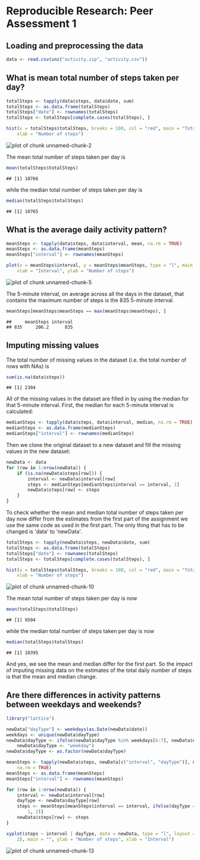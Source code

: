 # Reproducible Research: Peer Assessment 1


## Loading and preprocessing the data

```r
data <- read.csv(unz("activity.zip", "activity.csv"))
```



## What is mean total number of steps taken per day?

```r
totalSteps <- tapply(data$steps, data$date, sum)
totalSteps <- as.data.frame(totalSteps)
totalSteps["date"] <- rownames(totalSteps)
totalSteps <- totalSteps[complete.cases(totalSteps), ]

hist(x = totalSteps$totalSteps, breaks = 100, col = "red", main = "Total Number of Steps Taken Each Day", 
    xlab = "Number of steps")
```

![plot of chunk unnamed-chunk-2](figure/unnamed-chunk-2.png) 


The mean total number of steps taken per day is

```r
mean(totalSteps$totalSteps)
```

```
## [1] 10766
```


while the median total number of steps taken per day is

```r
median(totalSteps$totalSteps)
```

```
## [1] 10765
```


## What is the average daily activity pattern?

```r
meanSteps <- tapply(data$steps, data$interval, mean, na.rm = TRUE)
meanSteps <- as.data.frame(meanSteps)
meanSteps["interval"] <- rownames(meanSteps)

plot(x = meanSteps$interval, y = meanSteps$meanSteps, type = "l", main = "Average Number of Steps Taken by 5-minute Interval", 
    xlab = "Interval", ylab = "Number of steps")
```

![plot of chunk unnamed-chunk-5](figure/unnamed-chunk-5.png) 


The 5-minute interval, on average across all the days in the dataset, 
that contains the maximum number of steps is the 835 5-minute interval.

```r
meanSteps[meanSteps$meanSteps == max(meanSteps$meanSteps), ]
```

```
##     meanSteps interval
## 835     206.2      835
```


## Imputing missing values
The total number of missing values in the dataset (i.e. the total number of 
rows with NAs) is

```r
sum(is.na(data$steps))
```

```
## [1] 2304
```

  
All of the missing values in the dataset are filled in by using the median for 
that 5-minute interval. First, the median for each 5-minute interval is 
calculated:

```r
medianSteps <- tapply(data$steps, data$interval, median, na.rm = TRUE)
medianSteps <- as.data.frame(medianSteps)
medianSteps["interval"] <- rownames(medianSteps)
```


Then we clone the original dataset to a new dataset and fill the missing values 
in the new dataset:

```r
newData <- data
for (row in 1:nrow(newData)) {
    if (is.na(newData$steps[row])) {
        interval <- newData$interval[row]
        steps <- medianSteps[medianSteps$interval == interval, 1]
        newData$steps[row] <- steps
    }
}
```


To check whether the mean and median total number of steps taken per day now 
differ from the estimates from the first part of the assignment we use the same 
code as used in the first part. The only thing that has to be changed is 'data' 
to 'newData'.


```r
totalSteps <- tapply(newData$steps, newData$date, sum)
totalSteps <- as.data.frame(totalSteps)
totalSteps["date"] <- rownames(totalSteps)
totalSteps <- totalSteps[complete.cases(totalSteps), ]

hist(x = totalSteps$totalSteps, breaks = 100, col = "red", main = "Total Number of Steps Taken Each Day", 
    xlab = "Number of steps")
```

![plot of chunk unnamed-chunk-10](figure/unnamed-chunk-10.png) 


The mean total number of steps taken per day is now

```r
mean(totalSteps$totalSteps)
```

```
## [1] 9504
```


while the median total number of steps taken per day is now

```r
median(totalSteps$totalSteps)
```

```
## [1] 10395
```


And yes, we see the mean and median differ for the first part. So the impact of 
imputing missing data on the estimates of the total daily number of steps is 
that the mean and median change.

## Are there differences in activity patterns between weekdays and weekends?

```r
library("lattice")

newData["dayType"] <- weekdays(as.Date(newData$date))
weekdays <- unique(newData$dayType)
newData$dayType <- ifelse(newData$dayType %in% weekdays[6:7], newData$dayType <- "weekend", 
    newData$dayType <- "weekday")
newData$dayType <- as.factor(newData$dayType)

meanSteps <- tapply(newData$steps, newData[c("interval", "dayType")], mean, 
    na.rm = TRUE)
meanSteps <- as.data.frame(meanSteps)
meanSteps["interval"] <- rownames(meanSteps)

for (row in 1:nrow(newData)) {
    interval <- newData$interval[row]
    dayType <- newData$dayType[row]
    steps <- meanSteps[meanSteps$interval == interval, ifelse(dayType == "weekday", 
        1, 2)]
    newData$steps[row] <- steps
}

xyplot(steps ~ interval | dayType, data = newData, type = "l", layout = c(1, 
    2), main = "", ylab = "Number of steps", xlab = "Interval")
```

![plot of chunk unnamed-chunk-13](figure/unnamed-chunk-13.png) 

